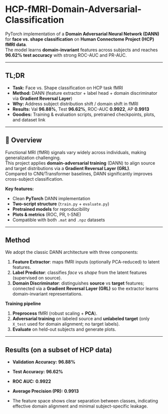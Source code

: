 # HCP-fMRI-Domain-Adversarial-Classification
PyTorch implementation of a **Domain Adversarial Neural Network (DANN)** for **face vs. shape classification** on **Human Connectome Project (HCP) fMRI data**.  
The model learns **domain-invariant** features across subjects and reaches **96.62% test accuracy** with strong ROC-AUC and PR-AUC.

---

## TL;DR
- **Task:** Face vs. Shape classification on HCP task fMRI  
- **Method:** DANN (feature extractor + label head + domain discriminator via **Gradient Reversal Layer**)  
- **Why:** Address subject distribution shift / domain shift in fMRI  
- **Results:** Val **96.88%**, Test **96.62%**, ROC-AUC **0.9922**, AP **0.9913**  
- **Goodies:** Training & evaluation scripts, pretrained checkpoints, plots, and dataset link

---

## 📌 Overview
Functional MRI (fMRI) signals vary widely across individuals, making generalization challenging.  
This project applies **domain-adversarial training** (DANN) to align source and target distributions via a **Gradient Reversal Layer (GRL)**.  
Compared to CNN/Transformer baselines, DANN significantly improves cross-subject classification.

**Key features:**
- Clean **PyTorch** DANN implementation  
- **Two-script structure** (`train.py` + `evaluate.py`)  
- **Pretrained models** for reproducibility  
- **Plots & metrics** (ROC, PR, t-SNE)  
- Compatible with both `.mat` and `.npz` datasets  

---

## Method
We adopt the classic DANN architecture with three components:

1. **Feature Extractor**: maps fMRI inputs (optionally PCA-reduced) to latent features.  
2. **Label Predictor**: classifies *face* vs *shape* from the latent features (supervised on source).  
3. **Domain Discriminator**: distinguishes **source** vs **target** features; connected via a **Gradient Reversal Layer (GRL)** so the extractor learns domain-invariant representations.

**Training pipeline**
1. **Preprocess** fMRI (robust scaling + **PCA**).  
2. **Adversarial training** on labeled source and **unlabeled target** (only `X_test` used for domain alignment; no target labels).  
3. **Evaluate** on held-out subjects and generate plots.

---

## Results (on a subset of HCP data)
- **Validation Accuracy:** **96.88%**  
- **Test Accuracy:** **96.62%**  
- **ROC AUC:** **0.9922**  
- **Average Precision (PR):** **0.9913**

- The feature space shows clear separation between classes, indicating effective domain alignment and minimal subject-specific leakage.
